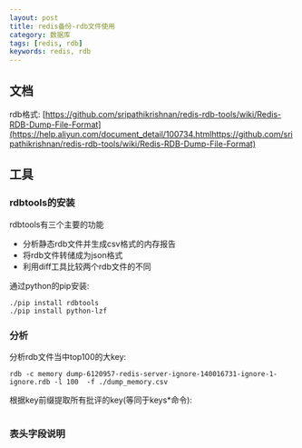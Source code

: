 ```yaml
---
layout: post
title: redis备份-rdb文件使用
category: 数据库
tags: [redis, rdb]
keywords: redis, rdb
---
```


## 文档
rdb格式: [https://github.com/sripathikrishnan/redis-rdb-tools/wiki/Redis-RDB-Dump-File-Format](https://help.aliyun.com/document_detail/100734.htmlhttps://github.com/sripathikrishnan/redis-rdb-tools/wiki/Redis-RDB-Dump-File-Format)

## 工具
### rdbtools的安装
rdbtools有三个主要的功能
- 分析静态rdb文件并生成csv格式的内存报告
- 将rdb文件转储成为json格式
- 利用diff工具比较两个rdb文件的不同

通过python的pip安装:
```
./pip install rdbtools
./pip install python-lzf
```

### 分析

分析rdb文件当中top100的大key:
```
rdb -c memory dump-6120957-redis-server-ignore-140016731-ignore-1-ignore.rdb -l 100  -f ./dump_memory.csv
```

根据key前缀提取所有批评的key(等同于keys*命令):
```
```

### 表头字段说明